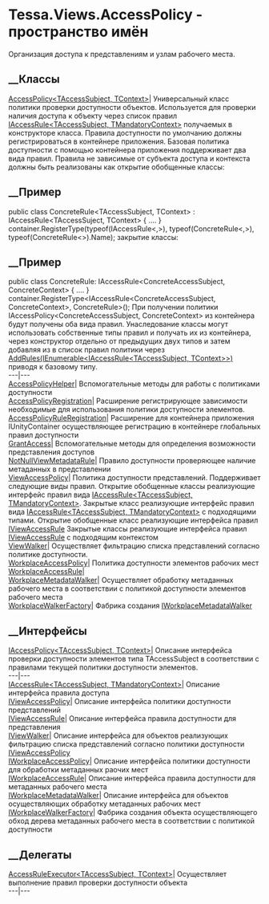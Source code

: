 # Tessa.Views.AccessPolicy - пространство имён
Организация доступа к представлениям и узлам рабочего места.
##  __Классы
[AccessPolicy<TAccessSubject,
TContext>](T_Tessa_Views_AccessPolicy_AccessPolicy_2.htm)|  Универсальный
класс политики проверки доступности объектов. Используется для проверки
наличия доступа к объекту через список правил [IAccessRule<TAccessSubject,
TMandatoryContext>](T_Tessa_Views_AccessPolicy_IAccessRule_2.htm) получаемых в
конструкторе класса. Правила доступности по умолчанию должны регистрироваться
в контейнере приложения. Базовая политика доступности с помощью контейнера
приложения поддерживает два вида правил. Правила не зависимые от субъекта
доступа и контекста должны быть реализованы как открытие обобщенные классы:
## __Пример
public class ConcreteRule<TAccessSubject, TContext> :
IAccessRule<TAccessSuject, TContext> { .... }
container.RegisterType(typeof(IAccessRule<,>), typeof(ConcreteRule<,>),
typeof(ConcreteRule<>).Name);
закрытие классы:
## __Пример
public class ConcreteRule: IAccessRule<ConcreteAccessSubject, ConcreteContext>
{ .... } container.RegisterType<IAccessRule<ConcreteAccessSubject,
ConcreteContext>, ConcreteRule>();
При получении политики IAccessPolicy<ConcreteAccessSubject, ConcreteContext>
из контейнера будут получены оба вида правил. Унаследование классы могут
использовать собственные типы правил и получать их из контейнера, через
конструктор отдельно от предыдущих двух типов и затем добавляя из в список
правил политики через [AddRules(IEnumerable<IAccessRule<TAccessSubject,
TContext>>)](M_Tessa_Views_AccessPolicy_IAccessPolicy_2_AddRules.htm) приводя
к базовому типу.  
---|---  
[AccessPolicyHelper](T_Tessa_Views_AccessPolicy_AccessPolicyHelper.htm)|
Вспомогательные методы для работы с политиками доступности  
[AccessPolicyRegistration](T_Tessa_Views_AccessPolicy_AccessPolicyRegistration.htm)|
Расширение регистрирующее зависимости необходимые для использования политики
доступности элементов.  
[AccessPolicyRuleRegistration](T_Tessa_Views_AccessPolicy_AccessPolicyRuleRegistration.htm)|
Расширение для контейнера приложения IUnityContainer осуществляющее
регистрацию в контейнере глобальных правил доступности  
[GrantAccess](T_Tessa_Views_AccessPolicy_GrantAccess.htm)|  Вспомогательные
методы для определения возможности представления доступов  
[NotNullViewMetadataRule<TContext>](T_Tessa_Views_AccessPolicy_NotNullViewMetadataRule_1.htm)|
Правило доступности проверяющее наличие метаданных в представлении  
[ViewAccessPolicy<TContext>](T_Tessa_Views_AccessPolicy_ViewAccessPolicy_1.htm)|
Политика доступности представлений. Поддерживает следующие виды правил.
Открытие обобщенные классы реализующие интерфейс правил вида
[IAccessRule<TAccessSubject,
TMandatoryContext>](T_Tessa_Views_AccessPolicy_IAccessRule_2.htm). Закрытые
класс реализующие интерфейс правил вида [IAccessRule<TAccessSubject,
TMandatoryContext>](T_Tessa_Views_AccessPolicy_IAccessRule_2.htm) с
подходящими типами. Открытие обобщенные класс реализующие интерфейса правил
[IViewAccessRule<TContext>](T_Tessa_Views_AccessPolicy_IViewAccessRule_1.htm)
Закрытые классы реализующие интерфейса правил
[IViewAccessRule<TContext>](T_Tessa_Views_AccessPolicy_IViewAccessRule_1.htm)
с подходящим контекстом  
[ViewWalker<TContext>](T_Tessa_Views_AccessPolicy_ViewWalker_1.htm)|
Осуществляет фильтрацию списка представлений согласно политике доступности.  
[WorkplaceAccessPolicy<TContext>](T_Tessa_Views_AccessPolicy_WorkplaceAccessPolicy_1.htm)|
Политика доступности элементов рабочих мест  
[WorkplaceAccessRule<TContext>](T_Tessa_Views_AccessPolicy_WorkplaceAccessRule_1.htm)|  
[WorkplaceMetadataWalker<TContext>](T_Tessa_Views_AccessPolicy_WorkplaceMetadataWalker_1.htm)|
Осуществляет обработку метаданных рабочего места в соответствии с политикой
доступности элементов рабочего места  
[WorkplaceWalkerFactory](T_Tessa_Views_AccessPolicy_WorkplaceWalkerFactory.htm)|
Фабрика создания
[IWorkplaceMetadataWalker<TMandatoryContext>](T_Tessa_Views_AccessPolicy_IWorkplaceMetadataWalker_1.htm)  
##  __Интерфейсы
[IAccessPolicy<TAccessSubject,
TContext>](T_Tessa_Views_AccessPolicy_IAccessPolicy_2.htm)|  Описание
интерфейса проверки доступности элементов типа TAccessSubject в соответствии с
правилами текущей политики доступности элементов.  
---|---  
[IAccessRule<TAccessSubject,
TMandatoryContext>](T_Tessa_Views_AccessPolicy_IAccessRule_2.htm)|  Описание
интерфейса правила доступа  
[IViewAccessPolicy<TContext>](T_Tessa_Views_AccessPolicy_IViewAccessPolicy_1.htm)|
Описание интерфейса политики доступности представлений  
[IViewAccessRule<TContext>](T_Tessa_Views_AccessPolicy_IViewAccessRule_1.htm)|
Описание интерфейса правила доступности для представления  
[IViewWalker<TContext>](T_Tessa_Views_AccessPolicy_IViewWalker_1.htm)|
Описание интерфейса для объектов реализующих фильтрацию списка представлений
согласно политики доступности
[IViewAccessPolicy<TContext>](T_Tessa_Views_AccessPolicy_IViewAccessPolicy_1.htm)  
[IWorkplaceAccessPolicy<TContext>](T_Tessa_Views_AccessPolicy_IWorkplaceAccessPolicy_1.htm)|
Описание интерфейса политики доступности для обработки метаданных раочих мест  
[IWorkplaceAccessRule<TContext>](T_Tessa_Views_AccessPolicy_IWorkplaceAccessRule_1.htm)|
Описание интерфейса правила доступности для метаданных рабочего места  
[IWorkplaceMetadataWalker<TMandatoryContext>](T_Tessa_Views_AccessPolicy_IWorkplaceMetadataWalker_1.htm)|
Описание интерфейса для объектов осуществляющих обработку метаданных рабочих
мест  
[IWorkplaceWalkerFactory](T_Tessa_Views_AccessPolicy_IWorkplaceWalkerFactory.htm)|
Фабрика создания объекта осуществляющего обход дерева метаданных рабочего
места в соответствии с политикой доступности  
## __Делегаты
[AccessRuleExecutor<TAccessSubject,
TContext>](T_Tessa_Views_AccessPolicy_AccessRuleExecutor_2.htm)|  Осуществляет
выполнение правил проверки доступности объекта  
---|---
